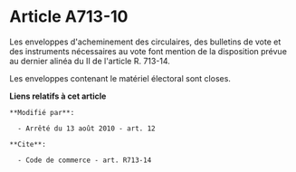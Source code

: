 # Article A713-10

Les enveloppes d'acheminement des circulaires, des bulletins de vote et des instruments nécessaires au vote font mention de
la disposition prévue au dernier alinéa du II de l'article R. 713-14. 

Les enveloppes contenant le matériel électoral sont closes.

**Liens relatifs à cet article**

	**Modifié par**:

	  - Arrêté du 13 août 2010 - art. 12

	**Cite**:

	  - Code de commerce - art. R713-14
